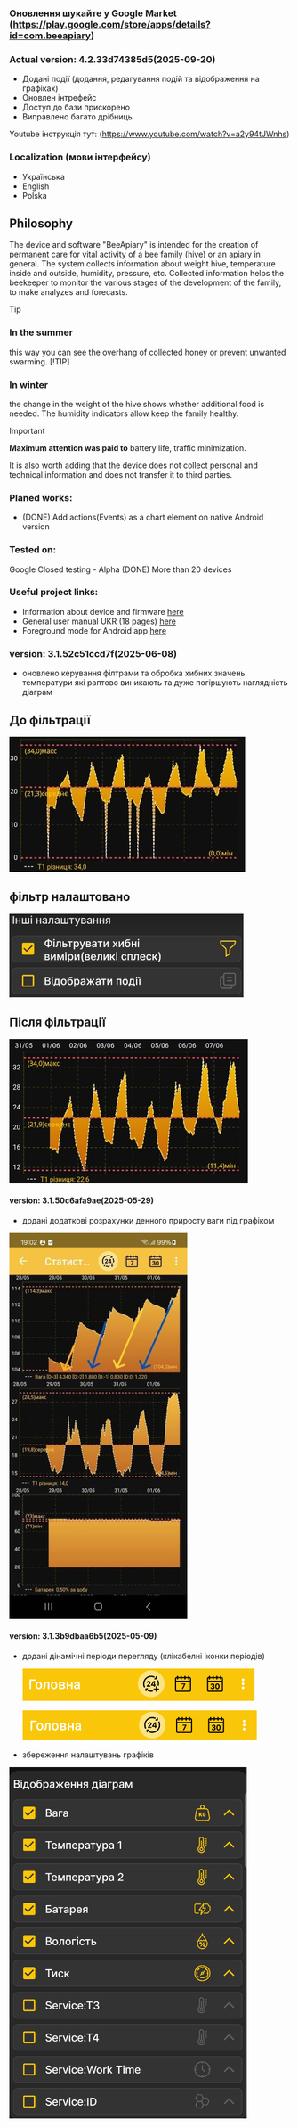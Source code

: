 
### Оновлення шукайте у Google Market (https://play.google.com/store/apps/details?id=com.beeapiary)

### Actual version: 4.2.33d74385d5(2025-09-20)
   - Додані події (додання, редагування подій та відображення на графіках)
   - Оновлен інтрефейс 
   - Доступ до бази прискорено
   - Виправлено багато дрібниць
   


Youtube інструкція тут: (https://www.youtube.com/watch?v=a2y94tJWnhs)

### Localization (мови інтерфейсу)
 - Українська
 - English
 - Polska

<!---
![Screenshot](./docs/images/screen-wide.png)
![Screenshot](./docs/images/screen-wide1.png) -->

## Philosophy
 The device and software "BeeApiary" is intended for the creation of permanent care for vital activity of a bee family (hive) or an apiary in general. The system collects information about weight hive, temperature inside and outside, humidity, pressure, etc. Collected information helps the beekeeper to monitor the various stages of the development of the family, to make analyzes and forecasts. 
> [!TIP] 
> ### In the summer 
> this way you can see the overhang of collected honey or prevent unwanted swarming.
> [!TIP]
> ### In winter
> the change in the weight of the hive shows whether additional food is needed. The humidity indicators allow keep the family healthy.

> [!IMPORTANT]
> **Maximum attention was paid to**
> battery life,
> traffic minimization.

It is also worth adding that the device does not collect personal and technical information and does not transfer it to third parties.

### Planed works:
 - (DONE) Add actions(Events) as a chart element on native Android version

### Tested on:
  Google Closed testing - Alpha (DONE) More than 20 devices

   
### Useful project links:
 - Information about device and firmware [here](https://github.com/Ivan-Bdgilko/Hive_Controller)
 - General user manual UKR (18 pages) [here](https://github.com/Ivan-Bdgilko/Apiary_docs/blob/main/User%20Manual.pdf)
 - Foreground mode for Android app [here](https://express.ms/faq/background-work-fix)


### version: 3.1.52c51ccd7f(2025-06-08)
   - оновлено керування філтрами та обробка хибних значень температури які раптово виникають 
   та дуже погіршують наглядність діаграм   
## До фільтрації
  ![Screenshot](./docs/images/before_filter.jpg)
## фільтр налаштовано
![Screenshot](./docs/images/filter_on.jpg)
## Після фільтрації
  ![Screenshot](./docs/images/after_filter.jpg)



#### version: 3.1.50c6afa9ae(2025-05-29)
   - додані додаткові розрахунки денного приросту ваги під графіком

  ![Screenshot](./docs/images/Screen_daily_up.jpg)  

  #### version: 3.1.3b9dbaa6b5(2025-05-09)
 - додані дінамічні періоди перегляду (клікабелні іконки періодів)

   ![Screenshot](./docs/images/Screen_up_plus.png) 

   ![Screenshot](./docs/images/Screen_up.png)  
   
 - збереження налаштувань графіків
 
 ![Screenshot](./docs/images/Settings_save.png) 
